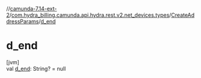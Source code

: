 //[camunda-7.14-ext-2](../../../index.md)/[com.hydra_billing.camunda.api.hydra.rest.v2.net_devices.types](../index.md)/[CreateAddressParams](index.md)/[d_end](d_end.md)

# d_end

[jvm]\
val [d_end](d_end.md): String? = null
